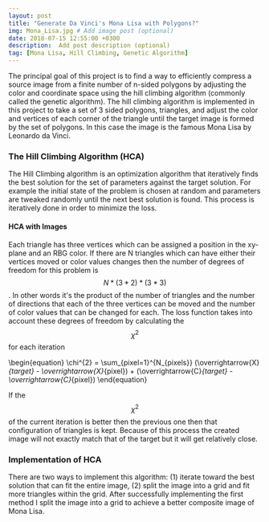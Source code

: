 ```yaml
---
layout: post
title: "Generate Da Vinci's Mona Lisa with Polygons?"
img: Mona_Lisa.jpg # Add image post (optional)
date: 2018-07-15 12:55:00 +0300
description:  Add post description (optional)
tag: [Mona Lisa, Hill Climbing, Genetic Algorithm]
---
```

The principal goal of this project is to find a way to efficiently compress a source image from a finite number of n-sided polygons by adjusting the color and coordinate space using the hill climbing algorithm (commonly called the genetic algorithm). The hill climbing algorithm is implemented in this project to take a set of 3 sided polygons, triangles, and adjust the color and vertices of each corner of the triangle until the target image is formed by the set of polygons. In this case the image is the famous Mona Lisa by Leonardo da Vinci.

### The Hill Climbing Algorithm (HCA) ###
The Hill Climbing algorithm is an optimization algorithm that iteratively finds the best solution for the set of parameters against the target solution. For example the initial state of the problem is chosen at random and parameters are tweaked randomly until the next best solution is found. This process is iteratively done in order to minimize the loss.

#### HCA with Images ####

Each triangle has three vertices which can be assigned a position in the xy-plane and an RBG color. If there are N triangles which can have either their vertices moved or color values changes then the number of degrees of freedom for this problem is $$ N*(3 * 2)*(3 * 3) $$ . In other words it's the product of the number of triangles and the number of directions that each of the three vertices can be moved and the number of color values that can be changed for each. The loss function takes into account these degrees of freedom by calculating the $$\chi^{2}$$ for each iteration

\begin{equation} \chi^{2} = \sum_{pixel=1}^{N_{pixels}} (\overrightarrow{X}_{target} - \overrightarrow{X}_{pixel}) + (\overrightarrow{C}_{target} - \overrightarrow{C}_{pixel}) \end{equation}

If the $$\chi^{2}$$ of the current iteration is better then the previous one then that configuration of triangles is kept. Because of this process the created image will not exactly match that of the target but it will get relatively close.

### Implementation of HCA ###

There are two ways to implement this algorithm: (1) iterate toward the best solution that can fit the entire image, (2) split the image into a grid and fit more triangles within the grid. After successfully implementing the first method I split the image into a grid to achieve a better composite image of Mona Lisa.



